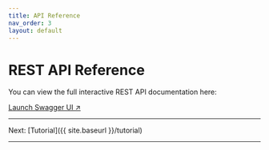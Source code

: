 ```yaml
---
title: API Reference
nav_order: 3
layout: default
---
```


# REST API Reference

You can view the full interactive REST API documentation here:

<a href="https://biovega-catalog-dev-aacbfwfudee9dmd3.westeurope-01.azurewebsites.net/swagger/index.html" target="_blank" rel="noopener">Launch Swagger UI ↗</a>

---

Next: [Tutorial]({{ site.baseurl }}/tutorial)

---